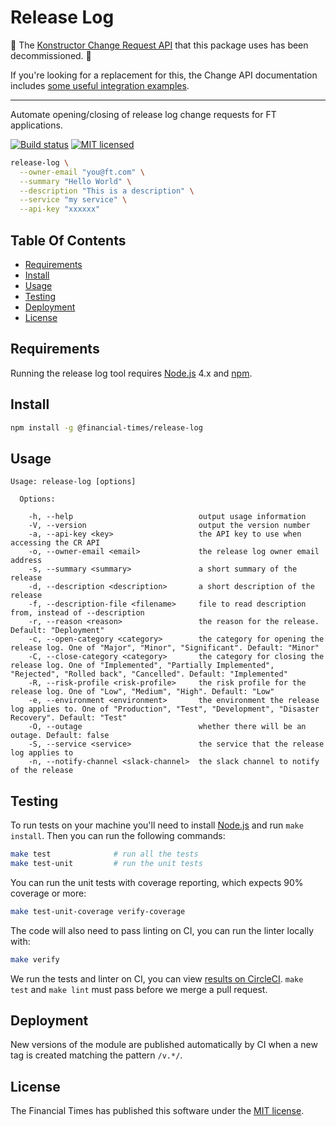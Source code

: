 
Release Log
===========

🚨 The [Konstructor Change Request API](https://biz-ops.in.ft.com/System/koncrapi) that this package uses has been decommissioned. 🚨

If you're looking for a replacement for this, the Change API documentation includes [some useful integration examples](https://github.com/Financial-Times/change-api#integration-examples).

---

Automate opening/closing of release log change requests for FT applications.

[![Build status](https://img.shields.io/circleci/project/Financial-Times/release-log.svg)][ci]
[![MIT licensed](https://img.shields.io/badge/license-MIT-blue.svg)][license]

```sh
release-log \
  --owner-email "you@ft.com" \
  --summary "Hello World" \
  --description "This is a description" \
  --service "my service" \
  --api-key "xxxxxx"
```


Table Of Contents
-----------------

  * [Requirements](#requirements)
  * [Install](#install)
  * [Usage](#usage)
  * [Testing](#testing)
  * [Deployment](#deployment)
  * [License](#license)


Requirements
------------

Running the release log tool requires [Node.js] 4.x and [npm].


Install
-------

```sh
npm install -g @financial-times/release-log
```

Usage
-----

```
Usage: release-log [options]

  Options:

    -h, --help                            output usage information
    -V, --version                         output the version number
    -a, --api-key <key>                   the API key to use when accessing the CR API
    -o, --owner-email <email>             the release log owner email address
    -s, --summary <summary>               a short summary of the release
    -d, --description <description>       a short description of the release
    -f, --description-file <filename>     file to read description from, instead of --description
    -r, --reason <reason>                 the reason for the release. Default: "Deployment"
    -c, --open-category <category>        the category for opening the release log. One of "Major", "Minor", "Significant". Default: "Minor"
    -C, --close-category <category>       the category for closing the release log. One of "Implemented", "Partially Implemented", "Rejected", "Rolled back", "Cancelled". Default: "Implemented"
    -R, --risk-profile <risk-profile>     the risk profile for the release log. One of "Low", "Medium", "High". Default: "Low"
    -e, --environment <environment>       the environment the release log applies to. One of "Production", "Test", "Development", "Disaster Recovery". Default: "Test"
    -O, --outage                          whether there will be an outage. Default: false
    -S, --service <service>               the service that the release log applies to
    -n, --notify-channel <slack-channel>  the slack channel to notify of the release
```


Testing
-------

To run tests on your machine you'll need to install [Node.js] and run `make install`. Then you can run the following commands:

```sh
make test              # run all the tests
make test-unit         # run the unit tests
```

You can run the unit tests with coverage reporting, which expects 90% coverage or more:

```sh
make test-unit-coverage verify-coverage
```

The code will also need to pass linting on CI, you can run the linter locally with:

```sh
make verify
```

We run the tests and linter on CI, you can view [results on CircleCI][ci]. `make test` and `make lint` must pass before we merge a pull request.


Deployment
----------

New versions of the module are published automatically by CI when a new tag is created matching the pattern `/v.*/`.


License
-------

The Financial Times has published this software under the [MIT license][license].



[ci]: https://circleci.com/gh/Financial-Times/release-log
[license]: http://opensource.org/licenses/MIT
[node.js]: https://nodejs.org/
[npm]: https://www.npmjs.com/
[semver]: http://semver.org/
